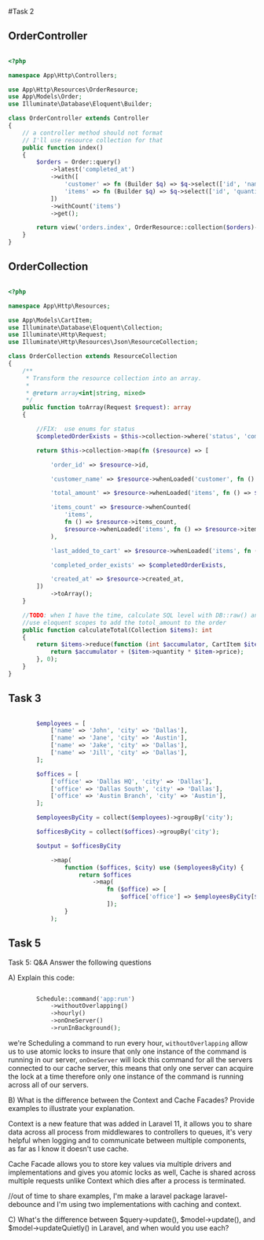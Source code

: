 
#Task 2

## OrderController

```php

<?php

namespace App\Http\Controllers;

use App\Http\Resources\OrderResource;
use App\Models\Order;
use Illuminate\Database\Eloquent\Builder;

class OrderController extends Controller
{
    // a controller method should not format
    // I'll use resource collection for that
    public function index()
    {
        $orders = Order::query()
            ->latest('completed_at')
            ->with([
                'customer' => fn (Builder $q) => $q->select(['id', 'name']),
                'items' => fn (Builder $q) => $q->select(['id', 'quantity', 'price', 'created_at']),
            ])
            ->withCount('items')
            ->get();

        return view('orders.index', OrderResource::collection($orders)->toArray(request()));
    }
}
```

## OrderCollection 

```php

<?php

namespace App\Http\Resources;

use App\Models\CartItem;
use Illuminate\Database\Eloquent\Collection;
use Illuminate\Http\Request;
use Illuminate\Http\Resources\Json\ResourceCollection;

class OrderCollection extends ResourceCollection
{
    /**
     * Transform the resource collection into an array.
     *
     * @return array<int|string, mixed>
     */
    public function toArray(Request $request): array
    {

        //FIX:  use enums for status
        $completedOrderExists = $this->collection->where('status', 'completed')->count() > 0;

        return $this->collection->map(fn ($resource) => [

            'order_id' => $resource->id,

            'customer_name' => $resource->whenLoaded('customer', fn () => $resource->customer->name),

            'total_amount' => $resource->whenLoaded('items', fn () => $this->calculateTotal($resource->items)),

            'items_count' => $resource->whenCounted(
                'items',
                fn () => $resource->items_count,
                $resource->whenLoaded('items', fn () => $resource->items->count())
            ),

            'last_added_to_cart' => $resource->whenLoaded('items', fn () => $resource->items->last()),

            'completed_order_exists' => $completedOrderExists,

            'created_at' => $resource->created_at,
        ])
            ->toArray();
    }

    //TODO: when I have the time, calculate SQL level with DB::raw() and
    //use eloquent scopes to add the totol_amount to the order
    public function calculateTotal(Collection $items): int
    {
        return $items->reduce(function (int $accumulator, CartItem $item) {
            return $accumulator + ($item->quantity * $item->price);
        }, 0);
    }
}
```

## Task 3

```php

        $employees = [
            ['name' => 'John', 'city' => 'Dallas'],
            ['name' => 'Jane', 'city' => 'Austin'],
            ['name' => 'Jake', 'city' => 'Dallas'],
            ['name' => 'Jill', 'city' => 'Dallas'],
        ];

        $offices = [
            ['office' => 'Dallas HQ', 'city' => 'Dallas'],
            ['office' => 'Dallas South', 'city' => 'Dallas'],
            ['office' => 'Austin Branch', 'city' => 'Austin'],
        ];

        $employeesByCity = collect($employees)->groupBy('city');

        $officesByCity = collect($offices)->groupBy('city');

        $output = $officesByCity

            ->map(
                function ($offices, $city) use ($employeesByCity) {
                    return $offices
                        ->map(
                            fn ($office) => [
                                $office['office'] => $employeesByCity[$city]->pluck('name'),
                            ]);
                }
            );
```

## Task 5

Task 5: Q&A
Answer the following questions

A) Explain this code:


```php

        Schedule::command('app:run')
            ->withoutOverlapping()
            ->hourly()
            ->onOneServer()
            ->runInBackground();

```

we're Scheduling a command to run every hour, `withoutOverlapping` allow us to use atomic locks to insure that only one instance of the command is running in our server, `onOneServer` will lock this command for all the servers connected to our cache server, this means that only one server can acquire the lock at a time therefore only one instance of  the command is running across all of our servers.

B) What is the difference between the Context and Cache Facades? Provide examples to illustrate your explanation.

Context is a new feature that was added in Laravel 11, it allows you to share data across all process from middlewares to controllers to queues, it's very helpful when logging and to communicate between multiple components, as far as I know it doesn't use cache.

Cache Facade allows you to store key values via multiple drivers and implementations and gives you atomic locks as well, Cache is shared across multiple requests unlike Context which dies after a process is terminated.

//out of time to share examples, I'm  make a laravel package laravel-debounce and I'm using two implementations with caching and context.

C) What's the difference between $query->update(), $model->update(), and $model->updateQuietly() in Laravel, and when would you use each?
